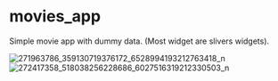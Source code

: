 # movies_app

Simple movie app with dummy data. (Most widget are slivers widgets).


![271963786_359130719376172_6528994193212763418_n](https://user-images.githubusercontent.com/89051381/152036942-714418c4-c5b2-4e19-ad26-d4d09a0a2c94.jpg)
![272417358_518038256228686_6027516319212330503_n](https://user-images.githubusercontent.com/89051381/152036945-32d474a6-2d3b-4da5-aeab-445a388e0685.jpg)
